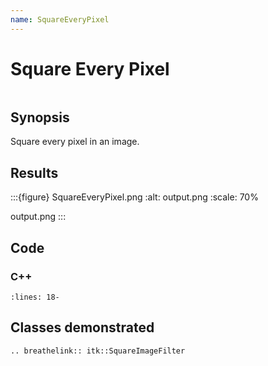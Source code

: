```yaml
---
name: SquareEveryPixel
---
```


# Square Every Pixel

```{index} single: SquareImageFilter
```

## Synopsis

Square every pixel in an image.

## Results

:::{figure} SquareEveryPixel.png
:alt: output.png
:scale: 70%

output.png
:::

## Code

### C++

```{literalinclude} Code.cxx
:lines: 18-
```

## Classes demonstrated

```{eval-rst}
.. breathelink:: itk::SquareImageFilter
```
